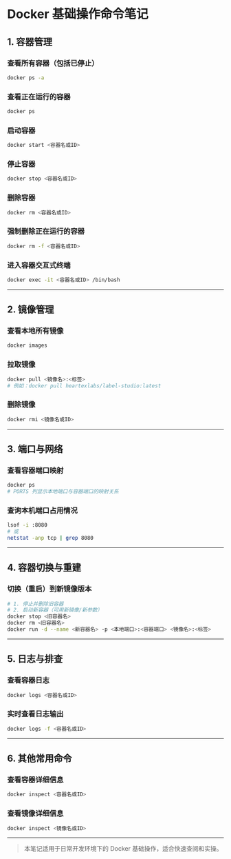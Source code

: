 # Docker 基础操作命令笔记

## 1. 容器管理

### 查看所有容器（包括已停止）

```bash
docker ps -a
```

### 查看正在运行的容器

```bash
docker ps
```

### 启动容器

```bash
docker start <容器名或ID>
```

### 停止容器

```bash
docker stop <容器名或ID>
```

### 删除容器

```bash
docker rm <容器名或ID>
```

### 强制删除正在运行的容器

```bash
docker rm -f <容器名或ID>
```

### 进入容器交互式终端

```bash
docker exec -it <容器名或ID> /bin/bash
```

---

## 2. 镜像管理

### 查看本地所有镜像

```bash
docker images
```

### 拉取镜像

```bash
docker pull <镜像名>:<标签>
# 例如：docker pull heartexlabs/label-studio:latest
```

### 删除镜像

```bash
docker rmi <镜像名或ID>
```

---

## 3. 端口与网络

### 查看容器端口映射

```bash
docker ps
# PORTS 列显示本地端口与容器端口的映射关系
```

### 查询本机端口占用情况

```bash
lsof -i :8080
# 或
netstat -anp tcp | grep 8080
```

---

## 4. 容器切换与重建

### 切换（重启）到新镜像版本

```bash
# 1. 停止并删除旧容器
# 2. 启动新容器（可用新镜像/新参数）
docker stop <旧容器名>
docker rm <旧容器名>
docker run -d --name <新容器名> -p <本地端口>:<容器端口> <镜像名>:<标签>
```

---

## 5. 日志与排查

### 查看容器日志

```bash
docker logs <容器名或ID>
```

### 实时查看日志输出

```bash
docker logs -f <容器名或ID>
```

---

## 6. 其他常用命令

### 查看容器详细信息

```bash
docker inspect <容器名或ID>
```

### 查看镜像详细信息

```bash
docker inspect <镜像名或ID>
```

---

> 本笔记适用于日常开发环境下的 Docker 基础操作，适合快速查阅和实操。
